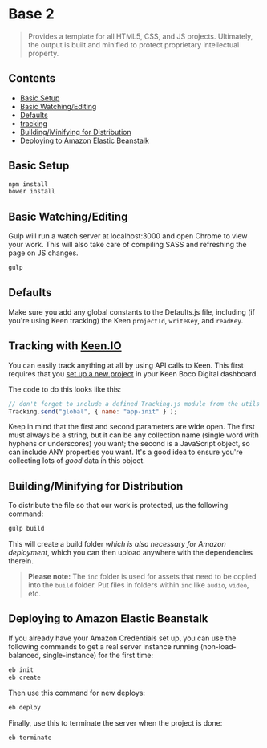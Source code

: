 # Base 2
> Provides a template for all HTML5, CSS, and JS projects. Ultimately, the output is built and minified to protect proprietary intellectual property.

## Contents
- [Basic Setup](#setup)
- [Basic Watching/Editing](#watch)
- [Defaults](#defaults)
- [tracking](#tracking)
- [Building/Minifying for Distribution](#build)
- [Deploying to Amazon Elastic Beanstalk](#deploy)

## <a name="setup"></a>Basic Setup

```bash
npm install
bower install
```

## <a name="watch"></a>Basic Watching/Editing
Gulp will run a watch server at localhost:3000 and open Chrome to view your work. This will also take care of compiling SASS and refreshing the page on JS changes.
```bash
gulp
```

## <a name="defaults"></a>Defaults
Make sure you add any global constants to the Defaults.js file, including (if you're using Keen tracking) the Keen `projectId`, `writeKey`, and `readKey`.

## <a name="tracking"></a>Tracking with [Keen.IO](http://keen.io)
You can easily track anything at all by using API calls to Keen. This first requires that you [set up a new project](https://keen.io/add-project?organization_id=54ec9b7296773d6071c8e284) in your Keen Boco Digital dashboard.

The code to do this looks like this:
```javascript
// don't forget to include a defined Tracking.js module from the utils folder
Tracking.send("global", { name: "app-init" } );
```
Keep in mind that the first and second parameters are wide open. The first must always be a string, but it can be any collection name (single word with hyphens or underscores) you want; the second is a JavaScript object, so can include ANY properties you want. It's a good idea to ensure you're collecting lots of *good* data in this object.

## <a name="build"></a>Building/Minifying for Distribution
To distribute the file so that our work is protected, us the following command:
```bash
gulp build
```

This will create a build folder *which is also necessary for Amazon deployment*, which you can then upload anywhere with the dependencies therein.

> **Please note:** The `inc` folder is used for assets that need to be copied into the `build` folder. Put files in folders within `inc` like `audio`, `video`, etc.


## <a name="deploy"></a>Deploying to Amazon Elastic Beanstalk
If you already have your Amazon Credentials set up, you can use the following commands to get a real server instance running (non-load-balanced, single-instance) for the first time:

```bash
eb init
eb create
```

Then use this command for new deploys:
```bash
eb deploy
```

Finally, use this to terminate the server when the project is done:
```bash
eb terminate
```

